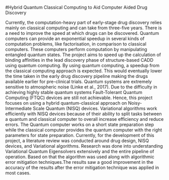 #Hybrid Quantum Classical Computing to Aid Computer Aided Drug Discovery 

Currently, the computation-heavy part of early-stage drug discovery relies mainly on classical computing and can take from three-five years. There is a need to improve the speed at which drugs can be discovered. Quantum computers can provide an exponential speedup in several kinds of computation problems, like factorisation, in comparison to classical computers. These computers perform computation by manipulating entangled quantum states.  The project aims to speed up the calculation of binding affinities in the lead discovery phase of structure-based CADD using quantum computing. By using quantum computing, a speedup from the classical computing approach is expected. This would eventually lower the time taken in the early drug discovery pipeline making the drugs available earlier for pre-clinical trials. Quantum systems are extremely sensitive to atmospheric noise (Linke et al., 2017). Due to the difficulty in achieving highly stable quantum systems Fault-Tolerant Quantum Computing (FTQC) devices are still not achievable. Hence, this project focuses on using a hybrid quantum-classical approach on Noisy-Intermediate Scale Quantum (NISQ) devices. Variational algorithms work efficiently with NISQ devices because of their ability to split tasks between a quantum and classical computer to overall increase efficiency and reduce errors. The Quantum computer works on a short state preparation step while the classical computer provides the quantum computer with the right parameters for state preparation. Currently, for the development of this project, a literature review was conducted around drug design, NISQ devices, and Variational algorithms. Research was done into understanding Variational Quantum Eigensolvers extensively and the entire pipeline of operation. Based on that the algorithm was used along with algorithmic error mitigation techniques.The results saw a good improvement in the accuracy of the results after the error mitigation technique was applied in most cases.  
